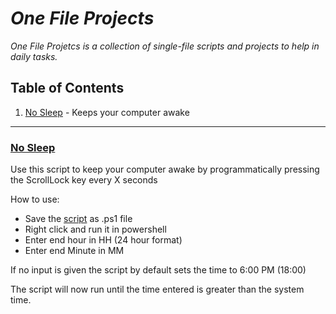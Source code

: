# _One File Projects_ 

_One File Projetcs is a collection of single-file scripts and projects to help in daily tasks._

## Table of Contents

1. [No Sleep](#no-sleep) - Keeps your computer awake

***
### [No Sleep](https://github.com/abhilashreddysh/oneFileProjects/blob/main/noSleep.ps1)

Use this script to keep your computer awake by programmatically pressing the ScrollLock key every X seconds
  
How to use:
- Save the [script](https://github.com/abhilashreddysh/oneFileProjects/blob/main/noSleep.ps1) as .ps1 file
- Right click and run it in powershell
- Enter end hour in HH (24 hour format)
- Enter end Minute in MM

If no input is given the script by default sets the time to 6:00 PM (18:00)

The script will now run until the time entered is greater than the system time.
